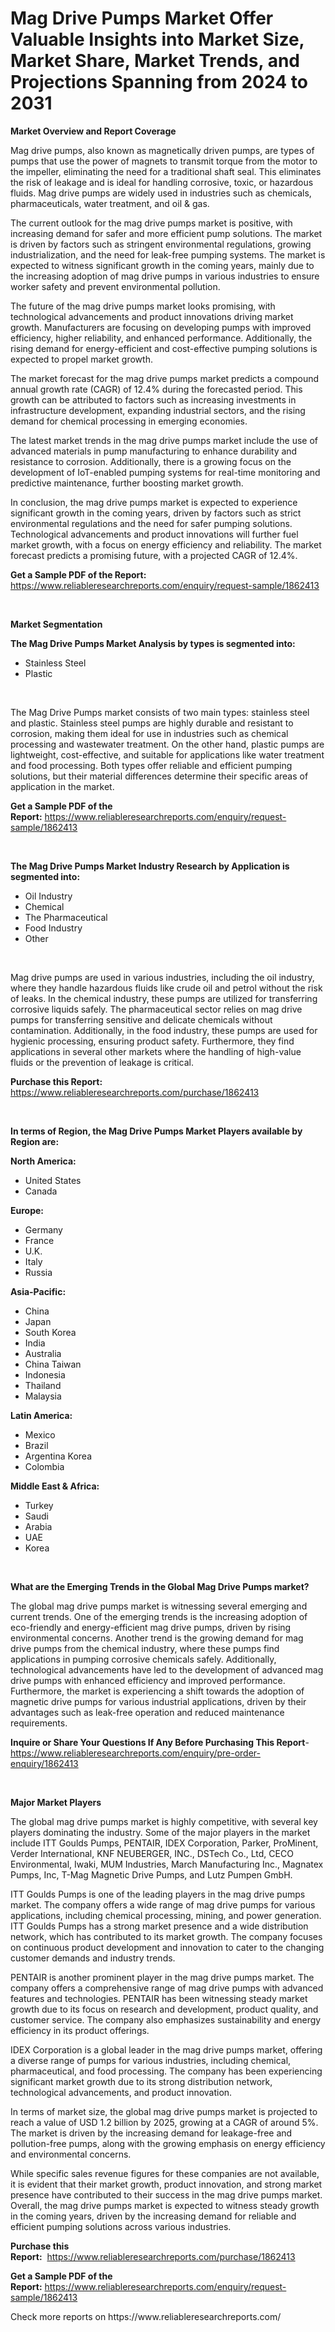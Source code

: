 <p><h1>Mag Drive Pumps Market Offer Valuable Insights into Market Size, Market Share, Market Trends, and Projections Spanning from 2024 to 2031</h1></p><p><strong>Market Overview and Report Coverage</strong></p>
<p><p>Mag drive pumps, also known as magnetically driven pumps, are types of pumps that use the power of magnets to transmit torque from the motor to the impeller, eliminating the need for a traditional shaft seal. This eliminates the risk of leakage and is ideal for handling corrosive, toxic, or hazardous fluids. Mag drive pumps are widely used in industries such as chemicals, pharmaceuticals, water treatment, and oil & gas.</p><p>The current outlook for the mag drive pumps market is positive, with increasing demand for safer and more efficient pump solutions. The market is driven by factors such as stringent environmental regulations, growing industrialization, and the need for leak-free pumping systems. The market is expected to witness significant growth in the coming years, mainly due to the increasing adoption of mag drive pumps in various industries to ensure worker safety and prevent environmental pollution.</p><p>The future of the mag drive pumps market looks promising, with technological advancements and product innovations driving market growth. Manufacturers are focusing on developing pumps with improved efficiency, higher reliability, and enhanced performance. Additionally, the rising demand for energy-efficient and cost-effective pumping solutions is expected to propel market growth.</p><p>The market forecast for the mag drive pumps market predicts a compound annual growth rate (CAGR) of 12.4% during the forecasted period. This growth can be attributed to factors such as increasing investments in infrastructure development, expanding industrial sectors, and the rising demand for chemical processing in emerging economies.</p><p>The latest market trends in the mag drive pumps market include the use of advanced materials in pump manufacturing to enhance durability and resistance to corrosion. Additionally, there is a growing focus on the development of IoT-enabled pumping systems for real-time monitoring and predictive maintenance, further boosting market growth.</p><p>In conclusion, the mag drive pumps market is expected to experience significant growth in the coming years, driven by factors such as strict environmental regulations and the need for safer pumping solutions. Technological advancements and product innovations will further fuel market growth, with a focus on energy efficiency and reliability. The market forecast predicts a promising future, with a projected CAGR of 12.4%.</p></p>
<p><strong>Get a Sample PDF of the Report:</strong> <a href="https://www.reliableresearchreports.com/enquiry/request-sample/1862413">https://www.reliableresearchreports.com/enquiry/request-sample/1862413</a></p>
<p>&nbsp;</p>
<p><strong>Market Segmentation</strong></p>
<p><strong>The Mag Drive Pumps Market Analysis by types is segmented into:</strong></p>
<p><ul><li>Stainless Steel</li><li>Plastic</li></ul></p>
<p>&nbsp;</p>
<p><p>The Mag Drive Pumps market consists of two main types: stainless steel and plastic. Stainless steel pumps are highly durable and resistant to corrosion, making them ideal for use in industries such as chemical processing and wastewater treatment. On the other hand, plastic pumps are lightweight, cost-effective, and suitable for applications like water treatment and food processing. Both types offer reliable and efficient pumping solutions, but their material differences determine their specific areas of application in the market.</p></p>
<p><strong>Get a Sample PDF of the Report:</strong>&nbsp;<a href="https://www.reliableresearchreports.com/enquiry/request-sample/1862413">https://www.reliableresearchreports.com/enquiry/request-sample/1862413</a></p>
<p>&nbsp;</p>
<p><strong>The Mag Drive Pumps Market Industry Research by Application is segmented into:</strong></p>
<p><ul><li>Oil Industry</li><li>Chemical</li><li>The Pharmaceutical</li><li>Food Industry</li><li>Other</li></ul></p>
<p>&nbsp;</p>
<p><p>Mag drive pumps are used in various industries, including the oil industry, where they handle hazardous fluids like crude oil and petrol without the risk of leaks. In the chemical industry, these pumps are utilized for transferring corrosive liquids safely. The pharmaceutical sector relies on mag drive pumps for transferring sensitive and delicate chemicals without contamination. Additionally, in the food industry, these pumps are used for hygienic processing, ensuring product safety. Furthermore, they find applications in several other markets where the handling of high-value fluids or the prevention of leakage is critical.</p></p>
<p><strong>Purchase this Report:</strong>&nbsp; <a href="https://www.reliableresearchreports.com/purchase/1862413">https://www.reliableresearchreports.com/purchase/1862413</a></p>
<p>&nbsp;</p>
<p><strong>In terms of Region, the Mag Drive Pumps Market Players available by Region are:</strong></p>
<p>
    <p> <strong> North America: </strong>
        <ul>
            <li>United States</li>
            <li>Canada</li>
        </ul>
        </p> 
    <p> <strong> Europe: </strong>
        <ul>
            <li>Germany</li>
            <li>France</li>
            <li>U.K.</li>
            <li>Italy</li>
            <li>Russia</li>
        </ul>
        </p> 
    <p> <strong> Asia-Pacific: </strong>
        <ul>
            <li>China</li>
            <li>Japan</li>
            <li>South Korea</li>
            <li>India</li>
            <li>Australia</li>
            <li>China Taiwan</li>
            <li>Indonesia</li>
            <li>Thailand</li>
            <li>Malaysia</li>
        </ul>
        </p> 
    <p> <strong> Latin America: </strong>
        <ul>
            <li>Mexico</li>
            <li>Brazil</li>
            <li>Argentina Korea</li>
            <li>Colombia</li>
        </ul>
        </p> 
    <p> <strong> Middle East & Africa: </strong>
        <ul>
            <li>Turkey</li>
            <li>Saudi</li>
            <li>Arabia</li>
            <li>UAE</li>
            <li>Korea</li>
        </ul>
    </p>
    </p>
<p>&nbsp;</p>
<p><strong>What are the Emerging Trends in the Global Mag Drive Pumps market?</strong></p>
<p><p>The global mag drive pumps market is witnessing several emerging and current trends. One of the emerging trends is the increasing adoption of eco-friendly and energy-efficient mag drive pumps, driven by rising environmental concerns. Another trend is the growing demand for mag drive pumps from the chemical industry, where these pumps find applications in pumping corrosive chemicals safely. Additionally, technological advancements have led to the development of advanced mag drive pumps with enhanced efficiency and improved performance. Furthermore, the market is experiencing a shift towards the adoption of magnetic drive pumps for various industrial applications, driven by their advantages such as leak-free operation and reduced maintenance requirements.</p></p>
<p><strong>Inquire or Share Your Questions If Any Before Purchasing This Report</strong>- <a href="https://www.reliableresearchreports.com/enquiry/pre-order-enquiry/1862413">https://www.reliableresearchreports.com/enquiry/pre-order-enquiry/1862413</a></p>
<p>&nbsp;</p>
<p><strong>Major Market Players</strong></p>
<p><p>The global mag drive pumps market is highly competitive, with several key players dominating the industry. Some of the major players in the market include ITT Goulds Pumps, PENTAIR, IDEX Corporation, Parker, ProMinent, Verder International, KNF NEUBERGER, INC., DSTech Co., Ltd, CECO Environmental, Iwaki, MUM Industries, March Manufacturing Inc., Magnatex Pumps, Inc, T-Mag Magnetic Drive Pumps, and Lutz Pumpen GmbH.</p><p>ITT Goulds Pumps is one of the leading players in the mag drive pumps market. The company offers a wide range of mag drive pumps for various applications, including chemical processing, mining, and power generation. ITT Goulds Pumps has a strong market presence and a wide distribution network, which has contributed to its market growth. The company focuses on continuous product development and innovation to cater to the changing customer demands and industry trends.</p><p>PENTAIR is another prominent player in the mag drive pumps market. The company offers a comprehensive range of mag drive pumps with advanced features and technologies. PENTAIR has been witnessing steady market growth due to its focus on research and development, product quality, and customer service. The company also emphasizes sustainability and energy efficiency in its product offerings.</p><p>IDEX Corporation is a global leader in the mag drive pumps market, offering a diverse range of pumps for various industries, including chemical, pharmaceutical, and food processing. The company has been experiencing significant market growth due to its strong distribution network, technological advancements, and product innovation.</p><p>In terms of market size, the global mag drive pumps market is projected to reach a value of USD 1.2 billion by 2025, growing at a CAGR of around 5%. The market is driven by the increasing demand for leakage-free and pollution-free pumps, along with the growing emphasis on energy efficiency and environmental concerns.</p><p>While specific sales revenue figures for these companies are not available, it is evident that their market growth, product innovation, and strong market presence have contributed to their success in the mag drive pumps market. Overall, the mag drive pumps market is expected to witness steady growth in the coming years, driven by the increasing demand for reliable and efficient pumping solutions across various industries.</p></p>
<p><strong>Purchase this Report:</strong>&nbsp;&nbsp;<a href="https://www.reliableresearchreports.com/purchase/1862413">https://www.reliableresearchreports.com/purchase/1862413</a></p>
<p></p>
<p><strong>Get a Sample PDF of the Report:</strong>&nbsp;<a href="https://www.reliableresearchreports.com/enquiry/request-sample/1862413">https://www.reliableresearchreports.com/enquiry/request-sample/1862413</a></p>
<p>Check more reports on https://www.reliableresearchreports.com/</p>